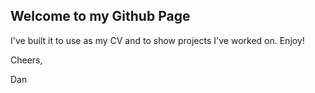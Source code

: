 ## Welcome to my Github Page
I've built it to use as my CV and to show projects I've worked on. Enjoy! 

Cheers,

Dan
